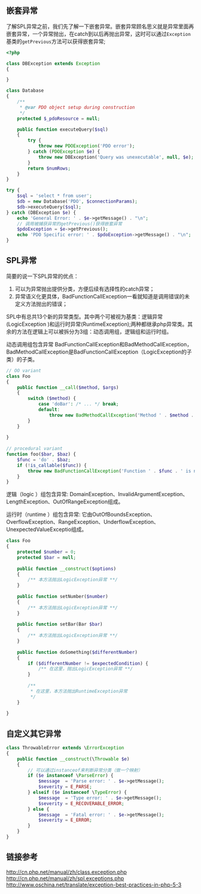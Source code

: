 ## 嵌套异常

了解SPL异常之前，我们先了解一下嵌套异常。嵌套异常顾名思义就是异常里面再嵌套异常，一个异常抛出，在catch到以后再抛出异常，这时可以通过`Exception`基类的`getPrevious`方法可以获得嵌套异常;

```php
<?php

class DBException extends Exception
{

}

class Database
{
    /**
     * @var PDO object setup during construction
     */
    protected $_pdoResource = null;

    public function executeQuery($sql)
    {
        try {
            throw new PDOException('PDO error');
        } catch (PDOException $e) {
            throw new DBException('Query was unexecutable', null, $e);
        }
        return $numRows;
    }
}

try {
    $sql = 'select * from user';
    $db = new Database('PDO', $connectionParams);
    $db->executeQuery($sql);
} catch (DBException $e) {
    echo 'General Error: ' . $e->getMessage() . "\n";
    // 调用被捕获异常的getPrevious()获得嵌套异常
    $pdoException = $e->getPrevious();
    echo 'PDO Specific error: ' . $pdoException->getMessage() . "\n";
}
```

## SPL异常

简要的说一下SPL异常的优点：

1. 可以为异常抛出提供分类，方便后续有选择性的catch异常；
2. 异常语义化更具体，BadFunctionCallException一看就知道是调用错误的未定义方法抛出的错误；

SPL中有总共13个新的异常类型。其中两个可被视为基类：逻辑异常(LogicException )和运行时异常(RuntimeException);两种都继承php异常类。其余的方法在逻辑上可以被拆分为3组：动态调用组，逻辑组和运行时组。

动态调用组包含异常 BadFunctionCallException和BadMethodCallException，BadMethodCallException是BadFunctionCallException（LogicException的子类）的子类。

```php
// OO variant 
class Foo 
{ 
    public function __call($method, $args) 
    { 
        switch ($method) { 
            case 'doBar': /* ... */ break; 
            default: 
                throw new BadMethodCallException('Method ' . $method . ' is not callable by this object'); 
        } 
    } 
  
} 
  
// procedural variant 
function foo($bar, $baz) { 
    $func = 'do' . $baz; 
    if (!is_callable($func)) { 
        throw new BadFunctionCallException('Function ' . $func . ' is not callable'); 
    } 
} 
```

逻辑（logic ）组包含异常: DomainException、InvalidArgumentException、LengthException、OutOfRangeException组成。

运行时（runtime ）组包含异常:
它由OutOfBoundsException、OverflowException、RangeException、UnderflowException、UnexpectedValueExceptio组成。

```php
class Foo 
{ 
    protected $number = 0; 
    protected $bar = null; 
  
    public function __construct($options) 
    { 
        /** 本方法抛出LogicException异常 **/ 
    } 
      
    public function setNumber($number) 
    { 
        /** 本方法抛出LogicException异常 **/ 
    } 
      
    public function setBar(Bar $bar) 
    { 
        /** 本方法抛出LogicException异常 **/ 
    } 
      
    public function doSomething($differentNumber) 
    { 
        if ($differentNumber != $expectedCondition) { 
            /** 在这里，抛出LogicException异常 **/ 
        } 
          
        /** 
         * 在这里，本方法抛出RuntimeException异常 
         */  
    } 
  
} 
```


## 自定义其它异常

```php
class ThrowableError extends \ErrorException
{
    public function __construct(\Throwable $e)
    {
        // 可以通过instanceof来判断异常分类（做一个映射）
        if ($e instanceof \ParseError) {
            $message  = 'Parse error: ' . $e->getMessage();
            $severity = E_PARSE;
        } elseif ($e instanceof \TypeError) {
            $message  = 'Type error: ' . $e->getMessage();
            $severity = E_RECOVERABLE_ERROR;
        } else {
            $message  = 'Fatal error: ' . $e->getMessage();
            $severity = E_ERROR;
        }
    }
}
```

## 链接参考

http://cn.php.net/manual/zh/class.exception.php
http://cn.php.net/manual/zh/spl.exceptions.php
http://www.oschina.net/translate/exception-best-practices-in-php-5-3

